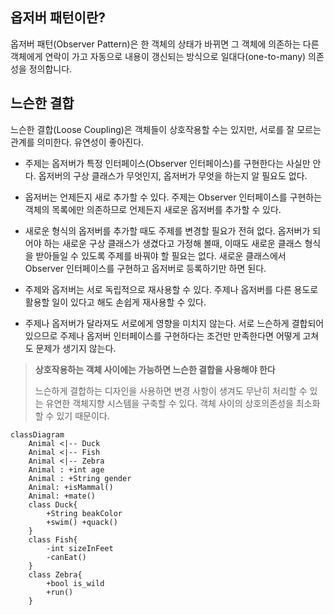 ## 옵저버 패턴이란?
옵저버 패턴(Observer Pattern)은 한 객체의 상태가 바뀌면 그 객체에 의존하는 다른 객체에게 연락이 가고 자동으로 내용이 갱신되는 방식으로 일대다(one-to-many) 의존성을 정의합니다.

## 느슨한 결합
느슨한 결합(Loose Coupling)은 객체들이 상호작용할 수는 있지만, 서로를 잘 모르는 관계를 의미한다. 유연성이 좋아진다.

- 주제는 옵저버가 특정 인터페이스(Observer 인터페이스)를 구현한다는 사실만 안다.
	옵저버의 구상 클래스가 무엇인지, 옵저버가 무엇을 하는지 알 필요도 없다.

- 옵저버는 언제든지 새로 추가할 수 있다.
	주제는 Observer 인터페이스를 구현하는 객체의 목록에만 의존하므로 언제든지 새로운 옵저버를 추가할 수 있다.

- 새로운 형식의 옵저버를 추가할 때도 주제를 변경할 필요가 전혀 없다.
	옵저버가 되어야 하는 새로운 구상 클래스가 생겼다고 가정해 볼때, 이때도 새로운 클래스 형식을 받아들일 수 있도록 주제를 바꿔야 할 필요는 없다. 새로운 클래스에서 Observer 인터페이스를 구현하고 옵저버로 등록하기만 하면 된다.

- 주제와 옵저버는 서로 독립적으로 재사용할 수 있다.
	주제나 옵저버를 다른 용도로 활용할 일이 있다고 해도 손쉽게 재사용할 수 있다.

- 주제나 옵저버가 달라져도 서로에게 영향을 미치지 않는다.
	서로 느슨하게 결합되어 있으므로 주제나 옵저버 인터페이스를 구현하다는 조건만 만족한다면 어떻게 고쳐도 문제가 생기지 않는다.

> **상호작용하는 객체 사이에는 가능하면 느슨한 결합을 사용해야 한다**
>
> 느슨하게 결합하는 디자인을 사용하면 변경 사항이 생겨도 무난히 처리할 수 있는 유연한 객체지향 시스템을 구축할 수 있다. 객체 사이의 상호의존성을 최소화할 수 있기 때문이다. 


```mermaid
classDiagram
	Animal <|-- Duck
	Animal <|-- Fish
	Animal <|-- Zebra
	Animal : +int age
	Animal : +String gender
	Animal: +isMammal()
	Animal: +mate()
	class Duck{
		+String beakColor
		+swim() +quack()
	}
	class Fish{
		-int sizeInFeet
		-canEat()
	}
	class Zebra{
		+bool is_wild
		+run()
	}
```